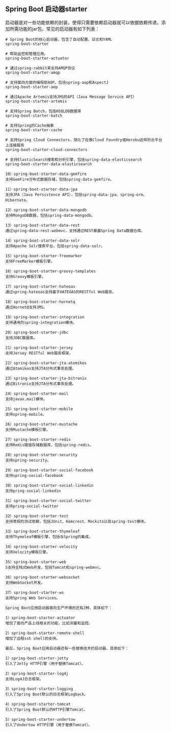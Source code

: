 ## Spring Boot 启动器starter

启动器是对一些功能依赖的封装，使得只需要依赖启动器就可以依据依赖传递，添加所需功能的jar包，常见的启动器有如下列表：
	
	# Spring Boot的核心启动器，包含了自动配置、日志和YAML
	spring-boot-starter
	
	# 帮助监控和管理应用。
	spring-boot-starter-actuator
	
	# 通过spring-rabbit来支持AMQP协议
	spring-boot-starter-amqp

	# 支持面向方面的编程即AOP，包括spring-aop和AspectJ
	spring-boot-starter-aop
	
	# 通过Apache Artemis支持JMS的API（Java Message Service API）
	spring-boot-starter-artemis
	
	# 支持Spring Batch，包括HSQLDB数据库
	spring-boot-starter-batch

	# 支持Spring的Cache抽象
	spring-boot-starter-cache
	
	# 支持Spring Cloud Connectors，简化了在像Cloud Foundry或Heroku这样的云平台上连接服务
	spring-boot-starter-cloud-connectors
	
	# 支持ElasticSearch搜索和分析引擎，包括spring-data-elasticsearch
	spring-boot-starter-data-elasticsearch

	10）spring-boot-starter-data-gemfire
	支持GemFire分布式数据存储，包括spring-data-gemfire。
	
	11）spring-boot-starter-data-jpa
	支持JPA（Java Persistence API），包括spring-data-jpa、spring-orm、Hibernate。
	 
	12）spring-boot-starter-data-mongodb
	支持MongoDB数据，包括spring-data-mongodb。
	 
	13）spring-boot-starter-data-rest
	通过spring-data-rest-webmvc，支持通过REST暴露Spring Data数据仓库。
	 
	14）spring-boot-starter-data-solr
	支持Apache Solr搜索平台，包括spring-data-solr。
	 
	15）spring-boot-starter-freemarker
	支持FreeMarker模板引擎。
	 
	16）spring-boot-starter-groovy-templates
	支持Groovy模板引擎。
	 
	17）spring-boot-starter-hateoas
	通过spring-hateoas支持基于HATEOAS的RESTful Web服务。
	 
	18）spring-boot-starter-hornetq
	通过HornetQ支持JMS。
	 
	19）spring-boot-starter-integration
	支持通用的spring-integration模块。
	 
	20）spring-boot-starter-jdbc
	支持JDBC数据库。
	 
	21）spring-boot-starter-jersey
	支持Jersey RESTful Web服务框架。
	 
	22）spring-boot-starter-jta-atomikos
	通过Atomikos支持JTA分布式事务处理。
	 
	23）spring-boot-starter-jta-bitronix
	通过Bitronix支持JTA分布式事务处理。
	 
	24）spring-boot-starter-mail
	支持javax.mail模块。
	 
	25）spring-boot-starter-mobile
	支持spring-mobile。
	 
	26）spring-boot-starter-mustache
	支持Mustache模板引擎。
	 
	27）spring-boot-starter-redis
	支持Redis键值存储数据库，包括spring-redis。
	 
	28）spring-boot-starter-security
	支持spring-security。
	 
	29）spring-boot-starter-social-facebook
	支持spring-social-facebook
	 
	30）spring-boot-starter-social-linkedin
	支持pring-social-linkedin
	 
	31）spring-boot-starter-social-twitter
	支持pring-social-twitter
	 
	32）spring-boot-starter-test
	支持常规的测试依赖，包括JUnit、Hamcrest、Mockito以及spring-test模块。
	 
	33）spring-boot-starter-thymeleaf
	支持Thymeleaf模板引擎，包括与Spring的集成。
	 
	34）spring-boot-starter-velocity
	支持Velocity模板引擎。
	 
	35）spring-boot-starter-web
	S支持全栈式Web开发，包括Tomcat和spring-webmvc。
	 
	36）spring-boot-starter-websocket
	支持WebSocket开发。
	 
	37）spring-boot-starter-ws
	支持Spring Web Services。
	 
	Spring Boot应用启动器面向生产环境的还有2种，具体如下：
	 
	1）spring-boot-starter-actuator
	增加了面向产品上线相关的功能，比如测量和监控。
	 
	2）spring-boot-starter-remote-shell
	增加了远程ssh shell的支持。
	 
	最后，Spring Boot应用启动器还有一些替换技术的启动器，具体如下：
	 
	1）spring-boot-starter-jetty
	引入了Jetty HTTP引擎（用于替换Tomcat）。
	 
	2）spring-boot-starter-log4j
	支持Log4J日志框架。
	 
	3）spring-boot-starter-logging
	引入了Spring Boot默认的日志框架Logback。
	 
	4）spring-boot-starter-tomcat
	引入了Spring Boot默认的HTTP引擎Tomcat。
	 
	5）spring-boot-starter-undertow
	引入了Undertow HTTP引擎（用于替换Tomcat）。
	
	
	
	
